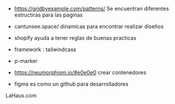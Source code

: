  - https://gridbyexample.com/patterns/  Se encuentran diferentes estructiras para las paginas

- cantunsee.space/  dinamicas para encontrar realizar diseños

- shopify   ayuda a tener reglas de buenas practicas

- framework : tailwindcass 

- p-marker

- https://neumorphism.io/#e0e0e0  crear contenedores

- figma  es como un github para desarrolladores



LaHaus.com


